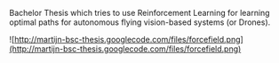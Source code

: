 Bachelor Thesis which tries to use Reinforcement Learning for learning optimal paths for autonomous flying vision-based systems (or Drones).

![http://martijn-bsc-thesis.googlecode.com/files/forcefield.png](http://martijn-bsc-thesis.googlecode.com/files/forcefield.png)